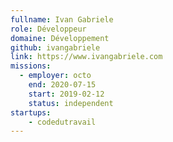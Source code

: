 ```yaml
---
fullname: Ivan Gabriele
role: Développeur
domaine: Développement
github: ivangabriele
link: https://www.ivangabriele.com
missions:
  - employer: octo
    end: 2020-07-15
    start: 2019-02-12
    status: independent
startups:
    - codedutravail
---
```

